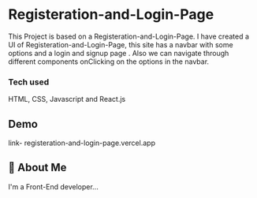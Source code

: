 # Registeration-and-Login-Page

This Project is based on a Registeration-and-Login-Page.
I have created a UI of Registeration-and-Login-Page,
this site has a navbar with some options and a login and signup page . Also we can navigate through different components onClicking on the options in the navbar.

### Tech used

HTML, CSS, Javascript and React.js


## Demo

link- registeration-and-login-page.vercel.app


## 🚀 About Me
I'm a Front-End developer...

